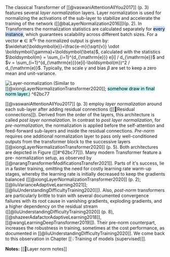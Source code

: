 
The classical Transformer of [[@vaswaniAttentionAllYou2017]] (p. 3) features several *layer normalization* layers. Layer normalization is used for normalizing the activations of the sub-layer to stabilize and accelerate the training of the network ([[@baLayerNormalization2016]])(p. 2). In Transformers the normalization statistics are calculated separately for <mark style="background: #ADCCFFA6;">every instance</mark>, which guarantees scalability across different batch sizes. For a vector $\boldsymbol{e}\in \mathbb{R}^{d_e}$ the normalized output is given by: $\widehat{\boldsymbol{e}}=\frac{e-m}{\sqrt{v}} \odot \boldsymbol{\gamma}+\boldsymbol{\beta}$, calculated with the statistics $\boldsymbol{m} = \sum_{i=1}^{d_{\mathrm{e}}} e[i] / d_{\mathrm{e}}$ and $v = \sum_{i=1}^{d_{\mathrm{e}}}(e[i]-\boldsymbol{m})^2 / d_{\mathrm{e}}$. Typically, the scale $\gamma$ and bias $\beta$ are set to keep  a zero mean and unit-variance.

![Layer-normalization](layer-norm-first-last.png) 
(Similar to [[@xiongLayerNormalizationTransformer2020]]; <mark style="background: #ABF7F7A6;">somehow draw in final norm layer.</mark>)
^62bc77

[[@vaswaniAttentionAllYou2017]] (p. 3) employ *layer normalization* around each sub-layer after adding residual connections ([[🔗Residual connections]]). Derived from the order of the layers, this architecture is called *post layer normalization*. In contrast to *post layer normalization*, for *pre-normalization*, the normalization is applied before the self-attention and feed-forward sub-layers and inside the residual connections. *Pre-norm* requires one additional normalization layer to pass only well-conditioned outputs from the transformer block to the successive layers [[@xiongLayerNormalizationTransformer2020]] (p. 5). Both architectures are depicted in Figure ([[#^62bc77]]). Many modern Transformer feature a pre- normalization setup, as observed by [[@narangTransformerModificationsTransfer2021]]. Parts of it's success, lie in a faster training, omitting the need for costly learning rate warm-up stages, whereby the learning rate is initially decreased to keep the gradients balanced ([[@xiongLayerNormalizationTransformer2020]] (p. 2); [[@liuVarianceAdaptiveLearning2021]]; [[@liuUnderstandingDifficultyTraining2020]]). Also, *post-norm* transformers are particularly brittle to train with several documented convergence failures with its root cause in vanishing gradients, exploding gradients, and a higher dependency on the residual stream ([[@liuUnderstandingDifficultyTraining2020]] (p. 8), [[@shazeerAdafactorAdaptiveLearning2018]],  [[@wangLearningDeepTransformer2019]]). Their pre-norm counterpart, increases the robustness in training, sometimes at the cost performance, as documented in [[@liuUnderstandingDifficultyTraining2020]].  We come back to this observation in Chapter [[💡Training of models (supervised)]]. 

**Notes:**
[[🍔Layer norm notes]]